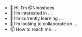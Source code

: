 - 👋 Hi, I’m @Ninoshoes
- 👀 I’m interested in ...
- 🌱 I’m currently learning ...
- 💞️ I’m looking to collaborate on ...
- 📫 How to reach me ...

<!---
Ninoshoes/Ninoshoes is a ✨ special ✨ repository because its `README.md` (this file) appears on your GitHub profile.
You can click the Preview link to take a look at your changes.
--->
